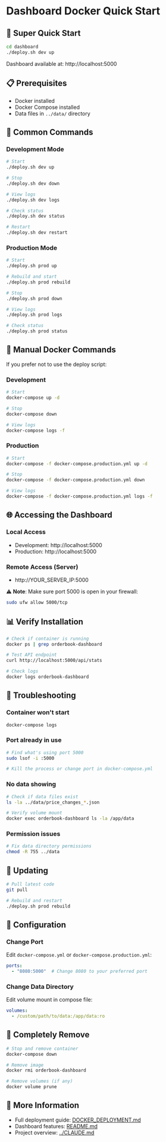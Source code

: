 # Dashboard Docker Quick Start

## 🚀 Super Quick Start

```bash
cd dashboard
./deploy.sh dev up
```

Dashboard available at: http://localhost:5000

## 📋 Prerequisites

- Docker installed
- Docker Compose installed
- Data files in `../data/` directory

## 🎯 Common Commands

### Development Mode

```bash
# Start
./deploy.sh dev up

# Stop
./deploy.sh dev down

# View logs
./deploy.sh dev logs

# Check status
./deploy.sh dev status

# Restart
./deploy.sh dev restart
```

### Production Mode

```bash
# Start
./deploy.sh prod up

# Rebuild and start
./deploy.sh prod rebuild

# Stop
./deploy.sh prod down

# View logs
./deploy.sh prod logs

# Check status
./deploy.sh prod status
```

## 🔧 Manual Docker Commands

If you prefer not to use the deploy script:

### Development

```bash
# Start
docker-compose up -d

# Stop
docker-compose down

# View logs
docker-compose logs -f
```

### Production

```bash
# Start
docker-compose -f docker-compose.production.yml up -d

# Stop
docker-compose -f docker-compose.production.yml down

# View logs
docker-compose -f docker-compose.production.yml logs -f
```

## 🌐 Accessing the Dashboard

### Local Access
- Development: http://localhost:5000
- Production: http://localhost:5000

### Remote Access (Server)
- http://YOUR_SERVER_IP:5000

⚠️ **Note**: Make sure port 5000 is open in your firewall:
```bash
sudo ufw allow 5000/tcp
```

## 📊 Verify Installation

```bash
# Check if container is running
docker ps | grep orderbook-dashboard

# Test API endpoint
curl http://localhost:5000/api/stats

# Check logs
docker logs orderbook-dashboard
```

## 🐛 Troubleshooting

### Container won't start
```bash
docker-compose logs
```

### Port already in use
```bash
# Find what's using port 5000
sudo lsof -i :5000

# Kill the process or change port in docker-compose.yml
```

### No data showing
```bash
# Check if data files exist
ls -la ../data/price_changes_*.json

# Verify volume mount
docker exec orderbook-dashboard ls -la /app/data
```

### Permission issues
```bash
# Fix data directory permissions
chmod -R 755 ../data
```

## 🔄 Updating

```bash
# Pull latest code
git pull

# Rebuild and restart
./deploy.sh prod rebuild
```

## 📝 Configuration

### Change Port

Edit `docker-compose.yml` or `docker-compose.production.yml`:

```yaml
ports:
  - "8080:5000"  # Change 8080 to your preferred port
```

### Change Data Directory

Edit volume mount in compose file:

```yaml
volumes:
  - /custom/path/to/data:/app/data:ro
```

## 🛑 Completely Remove

```bash
# Stop and remove container
docker-compose down

# Remove image
docker rmi orderbook-dashboard

# Remove volumes (if any)
docker volume prune
```

## 📖 More Information

- Full deployment guide: [DOCKER_DEPLOYMENT.md](DOCKER_DEPLOYMENT.md)
- Dashboard features: [README.md](README.md)
- Project overview: [../CLAUDE.md](../CLAUDE.md)
